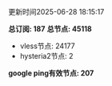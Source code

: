 更新时间2025-06-28 18:15:17

**总订阅: 187**
**总节点: 45118**
- vless节点: 24177
- hysteria2节点: 2

**google ping有效节点: 207**
